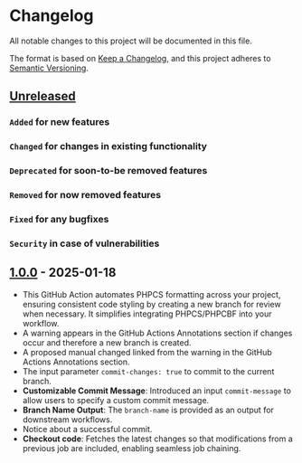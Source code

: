 # Changelog

All notable changes to this project will be documented in this file.

The format is based on [Keep a Changelog](https://keepachangelog.com/en/1.0.0/),
and this project adheres to [Semantic Versioning](https://semver.org/spec/v2.0.0.html).

## [Unreleased]

### `Added` for new features

### `Changed` for changes in existing functionality

### `Deprecated` for soon-to-be removed features

### `Removed` for now removed features

### `Fixed` for any bugfixes

### `Security` in case of vulnerabilities

## [1.0.0] - 2025-01-18

- This GitHub Action automates PHPCS formatting across your project, ensuring consistent code styling by creating a new branch for review when necessary. It simplifies integrating PHPCS/PHPCBF into your workflow.
- A warning appears in the GitHub Actions Annotations section if changes occur and therefore a new branch is created.
- A proposed manual changed linked from the warning in the GitHub Actions Annotations section.
- The input parameter `commit-changes: true` to commit to the current branch.
- **Customizable Commit Message**: Introduced an input `commit-message` to allow users to specify a custom commit message.
- **Branch Name Output**: The `branch-name` is provided as an output for downstream workflows.
- Notice about a successful commit.
- **Checkout code**: Fetches the latest changes so that modifications from a previous job are included, enabling seamless job chaining.

[Unreleased]: https://github.com/WorkOfStan/phpcs-fix/compare/v1.0.0...HEAD?w=1
[1.0.0]: https://github.com/WorkOfStan/phpcs-fix/releases/tag/v1.0.0
